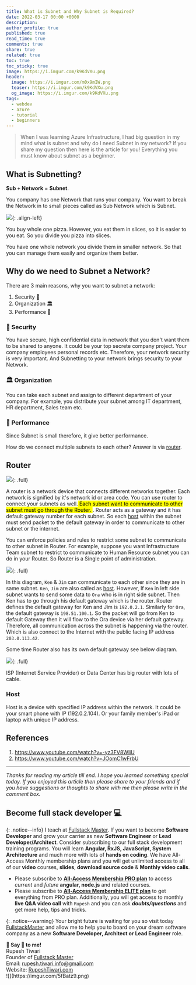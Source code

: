 ```yaml
---
title: What is Subnet and Why Subnet is Required?
date: 2022-03-17 00:00 +0000
description:
author_profile: true
published: true
read_time: true
comments: true
share: true
related: true
toc: true
toc_sticky: true
image: https://i.imgur.com/k9KdVXu.png
header:
  image: https://i.imgur.com/m0x9mIW.png
  teaser: https://i.imgur.com/k9KdVXu.png
  og_image: https://i.imgur.com/k9KdVXu.png
tags:
  - webdev
  - azure
  - tutorial
  - beginners
---
```


> When I was learning Azure Infrastructure, I had big question in my mind what is subnet and why do I need Subnet in my network? If you share my question then here is the article for you! Everything you must know about subnet as a beginner.

## What is Subnetting?

**Sub + Network** = **Subnet**.

You company has one Network that runs your company. You want to break the Network in to small pieces called as Sub Network which is Subnet.

![](https://i.imgur.com/kPADsyV.png){: .align-left}

You buy whole one pizza. However, you eat them in slices, so it is easier to you eat. So you divide you pizza into slices.

You have one whole network you divide them in smaller network. So that you can manage them easily and organize them better.

## Why do we need to Subnet a Network?

There are 3 main reasons, why you want to subnet a network:

1. Security 👮
2. Organization 🏛️
3. Performance 🏃

### 👮 Security

You have secure, high confidential data in network that you don't want them to be shared to anyone. It could be your top secrete company project. Your company employees personal records etc. Therefore, your network security is very important. And Subnetting to your network brings security to your Network.

### 🏛️ Organization

You can take each subnet and assign to different department of your company. For example, you distribute your subnet among IT department, HR department, Sales team etc.

### 🏃 Performance

Since Subnet is small therefore, it give better performance.

How do we connect multiple subnets to each other? Answer is via [router](#router).

## Router

![](https://imgur.com/EkPubq2.png){: .full}

A router is a network device that connects different networks together. Each network is signified by it's network id or area code. You can use router to connect your subnets as well.<mark> Each subnet want to communicate to other subnet must go through the Router. </mark>. Router acts as a gateway and it has default gateway number for each subnet. So each [host](#host) within the subnet must send packet to the default gateway in order to communicate to other subnet or the internet. 

You can enforce policies and rules to restrict some subnet to communicate to other subnet in Router. For example, suppose you want Infrastructure Team subnet to restrict to communicate to Human Resource subnet you can do in your Router. So Router is a Single point of administration.

![](https://i.imgur.com/lg2JEKe.png){: .full}

In this diagram, `Ken` & `Jim` can communicate to each other since they are in same subnet. `Ken`, `Jim` are also called as [host](#host). However, If `Ken` in left side subnet wants to send some data to `Ora` who is in right side subnet. Then Ken has to go through his default gateway which is the router. Router defines the default gateway for Ken and Jim is `192.0.2.1`. Similarly for `Ora`, the default gateway is `198.51.100.1`. So the packet will go from Ken to default Gateway then it will flow to the Ora device via her default gateway. Therefore, all communication across the subnet is happening via the router. Which is also connect to the Internet with the public facing IP address `203.0.113.42`.

Some time Router also has its own default gateway see below diagram.

![](https://i.imgur.com/kvpwGXO.png){: .full}

ISP (Internet Service Provider) or Data Center has big router with lots of cable.

### Host

Host is a device with specified IP address within the network. It could be your smart phone with IP (192.0.2.104). Or your family member's iPad or laptop with unique IP address.

## References

1. https://www.youtube.com/watch?v=-yz3FV8WliU
2. https://www.youtube.com/watch?v=JOomC1wFrbU

---

_Thanks for reading my article till end. I hope you learned something special today. If you enjoyed this article then please share to your friends and if you have suggestions or thoughts to share with me then please write in the comment box._

## Become full stack developer 💻

{: .notice--info}
I teach at [Fullstack Master](https://www.fullstackmaster.net). If you want to become **Software Developer** and grow your carrier as new **Software Engineer** or **Lead Developer/Architect**. Consider subscribing to our full stack development training programs. You will learn **Angular, RxJS, JavaScript, System Architecture** and much more with lots of **hands on coding**. We have All-Access Monthly membership plans and you will get unlimited access to all of our **video** courses, **slides**, **download source code** & **Monthly video calls**.

- Please subscribe to **[All-Access Membership PRO plan](https://www.fullstackmaster.net/pro)** to access _current_ and _future_ **angular, node.js** and related courses.
- Please subscribe to **[All-Access Membership ELITE plan](https://www.fullstackmaster.net/elite)** to get everything from PRO plan. Additionally, you will get access to monthly **live Q&A video call** with `Rupesh` and you can ask **_doubts/questions_** and get more help, tips and tricks.

{: .notice--warning}
Your bright future is waiting for you so visit today [FullstackMaster](www.fullstackmaster.net) and allow me to help you to board on your dream software company as a new **Software Developer, Architect or Lead Engineer** role.

<div class="notice--success">
<strong>💖 Say 👋 to me!</strong>
<br>Rupesh Tiwari
<br>Founder of <a href="https://www.fullstackmaster.net">Fullstack Master </a>
<br>Email: <a href="mailto:rupesh.tiwari.info@gmail.com?subject=Hi">rupesh.tiwari.info@gmail.com</a>
<br>Website: <a href="https://www.rupeshtiwari.com">RupeshTiwari.com </a>
</div>
![](https://imgur.com/5fBatz9.png)
